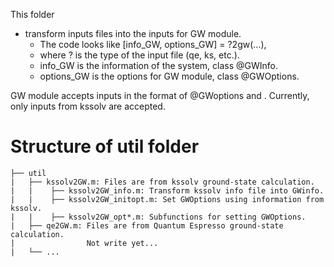 This folder 
- transform inputs files into the inputs for GW module.
  - The code looks like [info_GW, options_GW] = ?2gw(...),
  -    where ? is the type of the input file (qe, ks, etc.).
  -    info_GW is the information of the system, class @GWInfo.
  -    options_GW is the options for GW module, class @GWOptions.

GW module accepts inputs in the format of @GWoptions and .
Currently, only inputs from kssolv are accepted.
# Structure of util folder
```
├── util
|   ├── kssolv2GW.m: Files are from kssolv ground-state calculation.
|   |    ├── kssolv2GW_info.m: Transform kssolv info file into GWinfo.
|   |    ├── kssolv2GW_initopt.m: Set GWOptions using information from kssolv.
|   |    ├── kssolv2GW_opt*.m: Subfunctions for setting GWOptions.
|   ├── qe2GW.m: Files are from Quantum Espresso ground-state calculation.
|                Not write yet...
|   └── ...


```